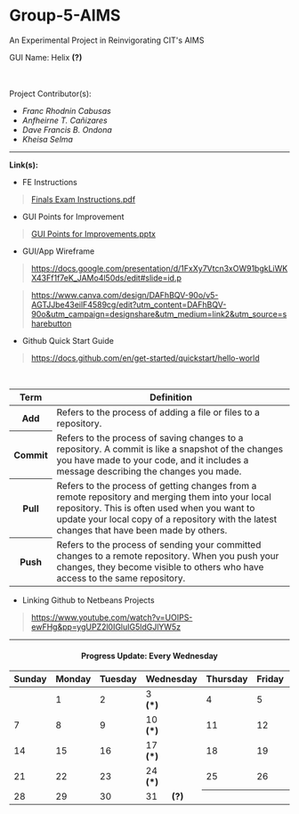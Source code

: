 # Group-5-AIMS
An Experimental Project in Reinvigorating CIT's AIMS

GUI Name: Helix <b>(?)</b>


<br><br>
Project Contributor(s):
<i> 
- Franc Rhodnin Cabusas
- Anfheirne T. Cañizares
- Dave Francis B. Ondona
- Kheisa Selma 
</i>
<hr>

<b>Link(s):</b>

- FE Instructions
 > [Finals Exam Instructions.pdf](https://github.com/Apppollo/Group-5-AIMS/files/11398511/Finals.Exam.Instructions.pdf)


- GUI Points for Improvement
 > [GUI Points for Improvements.pptx](https://github.com/Apppollo/Group-5-AIMS/files/11398512/GUI.Points.for.Improvements.pptx)


- GUI/App Wireframe
 > https://docs.google.com/presentation/d/1FxXy7Vtcn3xOW91bgkLiWKX43Ff1f7eK_JAMo4l50ds/edit#slide=id.p
 
  > https://www.canva.com/design/DAFhBQV-90o/v5-AGTJJbe43eilF4589cg/edit?utm_content=DAFhBQV-90o&utm_campaign=designshare&utm_medium=link2&utm_source=sharebutton
  
 - Github Quick Start Guide
  > https://docs.github.com/en/get-started/quickstart/hello-world
 <br>
<table align="center">
<thead>
 <tr>
   <th>Term</th>
   <th>Definition</th>
 </tr>
</thead>
<tbody>
 <tr>
    <th>Add</th>
    <td>Refers to the process of adding a file or files to a repository.</td>
  </tr>
 <tr>
    <th>Commit</th>
    <td>Refers to the process of saving changes to a repository. A commit is like a snapshot of the changes you have made to your code, and it includes a message      describing the changes you made.</td>
  </tr>
 <tr>
    <th>Pull</th>
    <td>Refers to the process of getting changes from a remote repository and merging them into your local repository. This is often used when you want to update your local copy of a repository with the latest changes that have been made by others.</td>
  </tr>
  <tr>
    <th>Push</th>
    <td>Refers to the process of sending your committed changes to a remote repository. When you push your changes, they become visible to others who have access to the same repository.</td>
  </tr>
</tbody>
</table>
  
  - Linking Github to Netbeans Projects
   > https://www.youtube.com/watch?v=UOIPS-ewFHg&pp=ygUPZ2l0IGluIG5ldGJlYW5z
<hr>
  
 <h4 align="center">Progress Update: <b>Every Wednesday</b></h4>
 <table align="center">
 <thead>
  <tr>
     <th>Sunday</th>
     <th>Monday</th>
     <th>Tuesday</th>
     <th>Wednesday</th>
     <th>Thursday</th>
     <th>Friday</th>
     <th>Saturday</th>
  </tr>
  </thead>
  <tbody>
  <tr>
     <th></th>
     <td align="left">1</td>
     <td align="left">2</td>
     <td align="left">3<br><b>(*)</b></td>
     <td align="left">4</td>
     <td align="left">5</td>
     <td align="left">6</td>
  </tr>
  <tr>
     <td align="left">7</td>
     <td align="left">8</td>
     <td align="left">9</td>
     <td align="left">10<br><b>(*)</b></td>
     <td align="left">11</td>
     <td align="left">12</td>
     <td align="left">13</td>
  </tr>
  <tr>
     <td align="left">14</td>
     <td align="left">15</td>
     <td align="left">16</td>
     <td align="left">17<br><b>(*)</b></td>
     <td align="left">18</td>
     <td align="left">19</td>
     <td align="left">20</td>
  </tr>
  <tr>
     <td align="left">21</td>
     <td align="left">22</td>
     <td align="left">23</td>
     <td align="left">24<br><b>(*)</b></td>
     <td align="left">25</td>
     <td align="left">26</td>
     <td align="left">27</td>
  </tr>
  <tr>
     <td align="left">28</td>
     <td align="left">29</td>
     <td align="left">30</td>
     <td align="left">31&nbsp;&nbsp;&nbsp;&nbsp;&nbsp;&nbsp;<b>(?)</b></th>
     <th></th>
     <th></th>
     <th></th>
  </tr>
</tbody>
</table>
